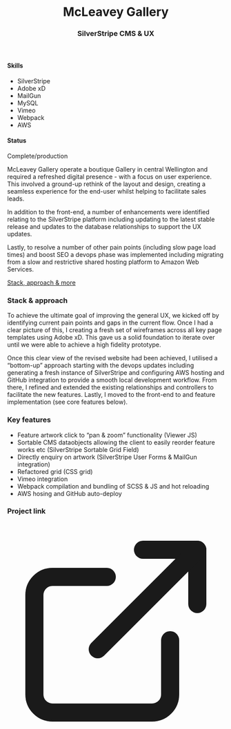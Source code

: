 <header class="project__banner">
  <div class="wrapper">
  <div class="flex flex-wrap -mx-5 overflow-hidden">
  <div class="mt-5 px-5 w-full overflow-hidden lg:w-1/3">
  <div class="pt-8">
  <h1>
  
  # McLeavey Gallery
  
  </h1>
  </div>
  <div>
  <h3>
  
  ### SilverStripe CMS & UX
  
  </h3>
  </div>
  </div>
  </div>
  </div>
  </header>
  
  <section class="project__intro">
  <div class="wrapper">
  <div class="flex flex-wrap -mx-5 overflow-hidden">
  <div class="project__skills">
  
  #### Skills
  
  - SilverStripe
  - Adobe xD
  - MailGun
  - MySQL
  - Vimeo
  - Webpack
  - AWS
  
  <div class="mt-6">
  <h4>Status</h4>
  <div class="flex items-center">
  <p>Complete/production</p>
  </div>
  </div>
  </div>
  <div class="project__description">
  
  McLeavey Gallery operate a boutique Gallery in central Wellington and required a refreshed digital presence - with a focus on user experience. This involved a ground-up rethink of the layout and design, creating a seamless experience for the end-user whilst helping to facilitate sales leads.
  
  In addition to the front-end, a number of enhancements were identified relating to the SilverStripe platform including updating to the latest stable release and updates to the database relationships to support the UX updates.
  
  Lastly, to resolve a number of other pain points (including slow page load times) and boost SEO a devops phase was implemented including migrating from a slow and restrictive shared hosting platform to Amazon Web Services.
  
  <a href="#long-description">Stack, approach & more</a>
  </div>
  </div>
  </div>
  </section>
  
  <section class="project__mobile__grid">
  <div class="wrapper">
  <div class="grid gap-20 md:grid-cols-3">
  <div class="col-span-1 flex justify-center">
  <global-image
    src="mg-twenty-mobile.png"
    alt="McLeavey - Exhibition"
  ></global-image>
  </div>
  <div class="col-span-1 flex justify-center">
  <global-image
    src="mg-artists-mobile.png"
    alt="McLeavey - Artists"
  ></global-image>
  </div>
  <div class="col-span-1 flex justify-center">
  <global-image
    src="mg-early-mobile.png"
    alt="McLeavey - Artwork"
  ></global-image>
  </div>
  </div>
  <div class="col-span-1 flex justify-center">
  </div>
  </div>
  </section>
  
  <section id="long-description" class="project__long__description">
  <div class="wrapper">
  <div class="flex flex-wrap -mx-5 overflow-hidden">
  <div class="project__long__description__title">
  
  ### Stack & approach
  
  </div>
  <div class="project__long__description__content">
  
  To achieve the ultimate goal of improving the general UX, we kicked off by identifying current pain points and gaps in the current flow. Once I had a clear picture of this, I creating a fresh set of wireframes across all key page templates using Adobe xD. This gave us a solid foundation to iterate over until we were able to achieve a high fidelity prototype.
  
  Once this clear view of the revised website had been achieved, I utilised a “bottom-up” approach starting with the devops updates including generating a fresh instance of SilverStripe and configuring AWS hosting and GitHub integration to provide a smooth local development workflow. From there, I refined and extended the existing relationships and controllers to facilitate the new features. Lastly, I moved to the front-end to and feature implementation (see core features below).
  
  </div>
  </div>
  <div class="flex flex-wrap -mx-5 overflow-hidden">
  <div class="project__long__description__title">
  
  ### Key features
  
  </div>
  <div class="project__long__description__content">
  
  - Feature artwork click to “pan & zoom” functionality (Viewer JS)
  - Sortable CMS dataobjects allowing the client to easily reorder feature works etc (SilverStripe Sortable Grid Field)
  - Directly enquiry on artwork (SilverStripe User Forms & MailGun integration)
  - Refactored grid (CSS grid)
  - Vimeo integration
  - Webpack compilation and bundling of SCSS & JS and hot reloading
  - AWS hosing and GitHub auto-deploy
  
  </div>
  </div>
  <div class="flex flex-wrap -mx-5 overflow-hidden">
  <div class="project__long__description__title">
  
  ### Project link
  
  </div>
  <div class="project__long__description__content">
  <a href="https://mcleaveygallery.com" target="_blank"><svg xmlns="http://www.w3.org/2000/svg" viewBox="0 0 24 24" fill="none" stroke="currentColor" stroke-width="2" stroke-linecap="round" stroke-linejoin="round" class="w-7 h-7"><path d="M18 13v6a2 2 0 0 1-2 2H5a2 2 0 0 1-2-2V8a2 2 0 0 1 2-2h6"></path><polyline points="15 3 21 3 21 9"></polyline><line x1="10" y1="14" x2="21" y2="3"></line></svg></a>
  </div>
      </div>
  </div>
  </section>
  
  <section class="project__hero__desktop">
  <div class="wrapper">
  <global-image
    src="mg-desktop.png"
    alt="McLeavey - Exhibition"
  ></global-image>
  </div>
  </section>
  